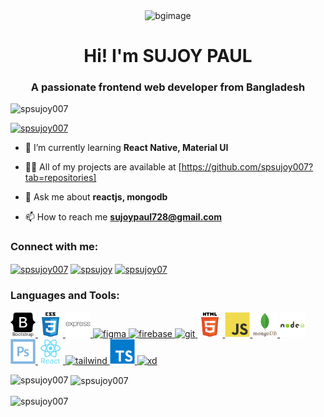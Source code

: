 <div align="center">
<img src="https://pbs.twimg.com/profile_banners/1458814408172314630/1659271654/600x200" alt="bgimage" />
</div>
<h1 align="center">Hi! I'm SUJOY PAUL</h1>
<h3 align="center">A passionate frontend web developer from Bangladesh</h3>

<p align="left"> <img src="https://komarev.com/ghpvc/?username=spsujoy007&label=Profile%20views&color=0e75b6&style=flat" alt="spsujoy007" /> </p>

<p align="left"> <a href="https://twitter.com/spsujoy007" target="blank"><img src="https://img.shields.io/twitter/follow/spsujoy007?logo=twitter&style=for-the-badge" alt="spsujoy007" /></a> </p>

- 🌱 I’m currently learning **React Native, Material UI**

- 👨‍💻 All of my projects are available at [https://github.com/spsujoy007?tab=repositories]

- 💬 Ask me about **reactjs, mongodb**

- 📫 How to reach me **sujoypaul728@gmail.com**

<h3 align="left">Connect with me:</h3>
<p align="left">
<a href="https://twitter.com/spsujoy007" target="blank"><img align="center" src="https://raw.githubusercontent.com/rahuldkjain/github-profile-readme-generator/master/src/images/icons/Social/twitter.svg" alt="spsujoy007" height="30" width="40" /></a>
<a href="https://linkedin.com/in/spsujoy" target="blank"><img align="center" src="https://raw.githubusercontent.com/rahuldkjain/github-profile-readme-generator/master/src/images/icons/Social/linked-in-alt.svg" alt="spsujoy" height="30" width="40" /></a>
<a href="https://fb.com/spsujoy07" target="blank"><img align="center" src="https://raw.githubusercontent.com/rahuldkjain/github-profile-readme-generator/master/src/images/icons/Social/facebook.svg" alt="spsujoy07" height="30" width="40" /></a>
</p>

<h3 align="left">Languages and Tools:</h3>
<p align="left"> <a href="https://getbootstrap.com" target="_blank" rel="noreferrer"> <img src="https://raw.githubusercontent.com/devicons/devicon/master/icons/bootstrap/bootstrap-plain-wordmark.svg" alt="bootstrap" width="40" height="40"/> </a> <a href="https://www.w3schools.com/css/" target="_blank" rel="noreferrer"> <img src="https://raw.githubusercontent.com/devicons/devicon/master/icons/css3/css3-original-wordmark.svg" alt="css3" width="40" height="40"/> </a> <a href="https://expressjs.com" target="_blank" rel="noreferrer"> <img src="https://raw.githubusercontent.com/devicons/devicon/master/icons/express/express-original-wordmark.svg" alt="express" width="40" height="40"/> </a> <a href="https://www.figma.com/" target="_blank" rel="noreferrer"> <img src="https://www.vectorlogo.zone/logos/figma/figma-icon.svg" alt="figma" width="40" height="40"/> </a> <a href="https://firebase.google.com/" target="_blank" rel="noreferrer"> <img src="https://www.vectorlogo.zone/logos/firebase/firebase-icon.svg" alt="firebase" width="40" height="40"/> </a> <a href="https://git-scm.com/" target="_blank" rel="noreferrer"> <img src="https://www.vectorlogo.zone/logos/git-scm/git-scm-icon.svg" alt="git" width="40" height="40"/> </a> <a href="https://www.w3.org/html/" target="_blank" rel="noreferrer"> <img src="https://raw.githubusercontent.com/devicons/devicon/master/icons/html5/html5-original-wordmark.svg" alt="html5" width="40" height="40"/> </a> <a href="https://developer.mozilla.org/en-US/docs/Web/JavaScript" target="_blank" rel="noreferrer"> <img src="https://raw.githubusercontent.com/devicons/devicon/master/icons/javascript/javascript-original.svg" alt="javascript" width="40" height="40"/> </a> <a href="https://www.mongodb.com/" target="_blank" rel="noreferrer"> <img src="https://raw.githubusercontent.com/devicons/devicon/master/icons/mongodb/mongodb-original-wordmark.svg" alt="mongodb" width="40" height="40"/> </a> <a href="https://nodejs.org" target="_blank" rel="noreferrer"> <img src="https://raw.githubusercontent.com/devicons/devicon/master/icons/nodejs/nodejs-original-wordmark.svg" alt="nodejs" width="40" height="40"/> </a> <a href="https://www.photoshop.com/en" target="_blank" rel="noreferrer"> <img src="https://raw.githubusercontent.com/devicons/devicon/master/icons/photoshop/photoshop-line.svg" alt="photoshop" width="40" height="40"/> </a> <a href="https://reactjs.org/" target="_blank" rel="noreferrer"> <img src="https://raw.githubusercontent.com/devicons/devicon/master/icons/react/react-original-wordmark.svg" alt="react" width="40" height="40"/> </a> <a href="https://tailwindcss.com/" target="_blank" rel="noreferrer"> <img src="https://www.vectorlogo.zone/logos/tailwindcss/tailwindcss-icon.svg" alt="tailwind" width="40" height="40"/> </a> <a href="https://www.typescriptlang.org/" target="_blank" rel="noreferrer"> <img src="https://raw.githubusercontent.com/devicons/devicon/master/icons/typescript/typescript-original.svg" alt="typescript" width="40" height="40"/> </a> <a href="https://www.adobe.com/products/xd.html" target="_blank" rel="noreferrer"> <img src="https://cdn.worldvectorlogo.com/logos/adobe-xd.svg" alt="xd" width="40" height="40"/> </a> </p>

<p><img align="left" src="https://github-readme-stats.vercel.app/api/top-langs?username=spsujoy007&show_icons=true&locale=en&layout=compact" alt="spsujoy007" /></p>

<p>&nbsp;<img align="center" src="https://github-readme-stats.vercel.app/api?username=spsujoy007&show_icons=true&locale=en" alt="spsujoy007" /></p>

<p><img align="center" src="https://github-readme-streak-stats.herokuapp.com/?user=spsujoy007&" alt="spsujoy007" /></p>

